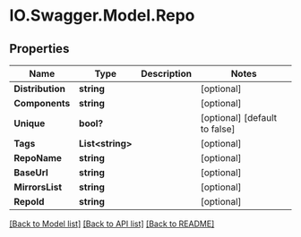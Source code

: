 # IO.Swagger.Model.Repo
## Properties

Name | Type | Description | Notes
------------ | ------------- | ------------- | -------------
**Distribution** | **string** |  | [optional] 
**Components** | **string** |  | [optional] 
**Unique** | **bool?** |  | [optional] [default to false]
**Tags** | **List&lt;string&gt;** |  | [optional] 
**RepoName** | **string** |  | [optional] 
**BaseUrl** | **string** |  | [optional] 
**MirrorsList** | **string** |  | [optional] 
**RepoId** | **string** |  | [optional] 

[[Back to Model list]](../README.md#documentation-for-models) [[Back to API list]](../README.md#documentation-for-api-endpoints) [[Back to README]](../README.md)

